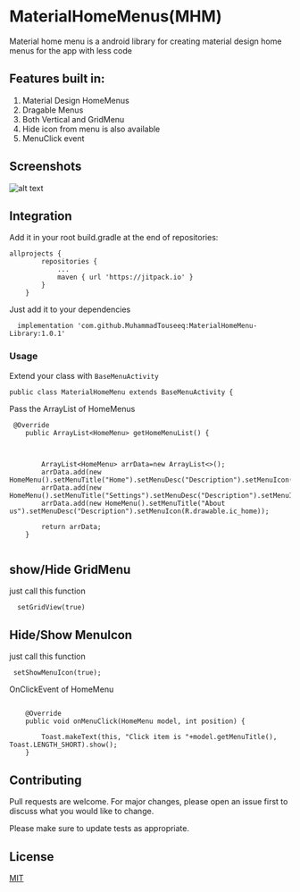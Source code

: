 # MaterialHomeMenus(MHM)

Material home menu is a android library for creating material design home menus for the app with less code 

## Features built in:

1. Material Design HomeMenus
2. Dragable Menus
3. Both Vertical and GridMenu 
4. Hide icon from menu is also available
5. MenuClick event 

## Screenshots
![alt text](https://raw.githubusercontent.com/MuhammadTouseeq/MaterialHomeMenu-Library-Dragable-/blob/1.0.2/screenshot/image1.jpeg)

## Integration 

Add it in your root build.gradle at the end of repositories:

```
allprojects {
		repositories {
			...
			maven { url 'https://jitpack.io' }
		}
	}
```

Just add it to your dependencies
```
  implementation 'com.github.MuhammadTouseeq:MaterialHomeMenu-Library:1.0.1'
```

### Usage

Extend your class with ``BaseMenuActivity``
```
public class MaterialHomeMenu extends BaseMenuActivity {
```
Pass the ArrayList of HomeMenus 
```
 @Override
    public ArrayList<HomeMenu> getHomeMenuList() {



        ArrayList<HomeMenu> arrData=new ArrayList<>();
        arrData.add(new HomeMenu().setMenuTitle("Home").setMenuDesc("Description").setMenuIcon(R.drawable.ic_home));
        arrData.add(new HomeMenu().setMenuTitle("Settings").setMenuDesc("Description").setMenuIcon(R.drawable.ic_home));
        arrData.add(new HomeMenu().setMenuTitle("About us").setMenuDesc("Description").setMenuIcon(R.drawable.ic_home));

        return arrData;
    }


```

## show/Hide GridMenu 
just call this function
```
  setGridView(true)
```

## Hide/Show MenuIcon 
just call this function 
```
 setShowMenuIcon(true);
```
OnClickEvent of HomeMenu

```

    @Override
    public void onMenuClick(HomeMenu model, int position) {

        Toast.makeText(this, "Click item is "+model.getMenuTitle(), Toast.LENGTH_SHORT).show();
    }
```
 
## Contributing
Pull requests are welcome. For major changes, please open an issue first to discuss what you would like to change.

Please make sure to update tests as appropriate.

## License
[MIT](https://choosealicense.com/licenses/mit/)
